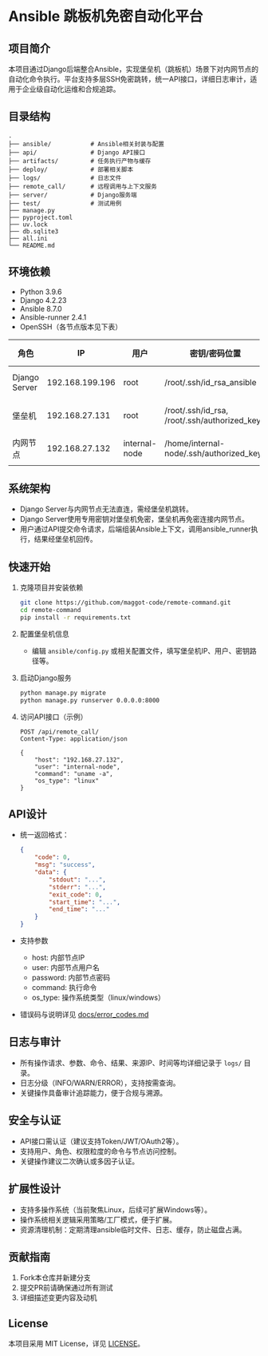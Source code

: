 
# Ansible 跳板机免密自动化平台

## 项目简介

本项目通过Django后端整合Ansible，实现堡垒机（跳板机）场景下对内网节点的自动化命令执行。平台支持多层SSH免密跳转，统一API接口，详细日志审计，适用于企业级自动化运维和合规追踪。

## 目录结构

```
.
├── ansible/           # Ansible相关封装与配置
├── api/               # Django API接口
├── artifacts/         # 任务执行产物与缓存
├── deploy/            # 部署相关脚本
├── logs/              # 日志文件
├── remote_call/       # 远程调用与上下文服务
├── server/            # Django服务端
├── test/              # 测试用例
├── manage.py
├── pyproject.toml
├── uv.lock
├── db.sqlite3
├── all.ini
└── README.md
```

## 环境依赖

- Python 3.9.6
- Django 4.2.23
- Ansible 8.7.0
- Ansible-runner 2.4.1
- OpenSSH（各节点版本见下表）

| 角色         | IP                | 用户      | 密钥/密码位置                        | OpenSSH版本         |
| ------------ | ----------------- | --------- | ------------------------------------ | ------------------- |
| Django Server| 192.168.199.196   | root      | /root/.ssh/id_rsa_ansible            | 9.9p2, LibreSSL 3.3.6|
| 堡垒机       | 192.168.27.131    | root      | /root/.ssh/id_rsa, /root/.ssh/authorized_keys | 8.7p1, OpenSSL 3.2.2|
| 内网节点     | 192.168.27.132    | internal-node | /home/internal-node/.ssh/authorized_keys | 8.7p1, OpenSSL 3.2.2|

## 系统架构

- Django Server与内网节点无法直连，需经堡垒机跳转。
- Django Server使用专用密钥对堡垒机免密，堡垒机再免密连接内网节点。
- 用户通过API提交命令请求，后端组装Ansible上下文，调用ansible_runner执行，结果经堡垒机回传。

<!-- 如有架构图可放置于docs/目录 -->

## 快速开始

1. 克隆项目并安装依赖

     ```bash
     git clone https://github.com/maggot-code/remote-command.git
     cd remote-command
     pip install -r requirements.txt
     ```

2. 配置堡垒机信息

     - 编辑 `ansible/config.py` 或相关配置文件，填写堡垒机IP、用户、密钥路径等。

3. 启动Django服务

     ```bash
     python manage.py migrate
     python manage.py runserver 0.0.0.0:8000
     ```

4. 访问API接口（示例）

     ```http
     POST /api/remote_call/
     Content-Type: application/json

     {
         "host": "192.168.27.132",
         "user": "internal-node",
         "command": "uname -a",
         "os_type": "linux"
     }
     ```

## API设计

- 统一返回格式：

    ```json
    {
        "code": 0,
        "msg": "success",
        "data": {
            "stdout": "...",
            "stderr": "...",
            "exit_code": 0,
            "start_time": "...",
            "end_time": "..."
        }
    }
    ```

- 支持参数
    - host: 内部节点IP
    - user: 内部节点用户名
    - password: 内部节点密码
    - command: 执行命令
    - os_type: 操作系统类型（linux/windows）

- 错误码与说明详见 [docs/error_codes.md](docs/error_codes.md)

## 日志与审计

- 所有操作请求、参数、命令、结果、来源IP、时间等均详细记录于 `logs/` 目录。
- 日志分级（INFO/WARN/ERROR），支持按需查询。
- 关键操作具备审计追踪能力，便于合规与溯源。

## 安全与认证

- API接口需认证（建议支持Token/JWT/OAuth2等）。
- 支持用户、角色、权限粒度的命令与节点访问控制。
- 关键操作建议二次确认或多因子认证。

## 扩展性设计

- 支持多操作系统（当前聚焦Linux，后续可扩展Windows等）。
- 操作系统相关逻辑采用策略/工厂模式，便于扩展。
- 资源清理机制：定期清理ansible临时文件、日志、缓存，防止磁盘占满。

## 贡献指南

1. Fork本仓库并新建分支
2. 提交PR前请确保通过所有测试
3. 详细描述变更内容及动机

## License

本项目采用 MIT License，详见 [LICENSE](LICENSE)。